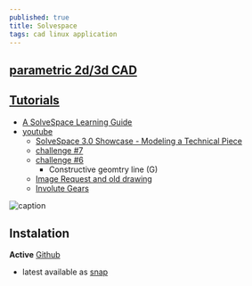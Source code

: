 ```yaml
---
published: true
title: Solvespace
tags: cad linux application
---
```

## [parametric 2d/3d CAD](http://solvespace.com/index.pl)

## [Tutorials](http://solvespace.com/tutorial.pl)
- [A SolveSpace Learning Guide](http://www.farwire.net/SolveSpace-LearningGuide.htm)
- [youtube](https://www.youtube.com/results?search_query=solvespace)
	- [SolveSpace 3.0 Showcase - Modeling a Technical Piece](https://www.youtube.com/watch?v=1uZgUpjTg18)
	- [challenge #7](https://www.youtube.com/watch?v=kuIubpcPwFk)
    - [challenge #6](https://www.youtube.com/watch?v=L-wpsLx95qg)
    	- Constructive geomtry line (G)
	- [Image Request and old drawing](https://www.youtube.com/watch?v=1TX8saIFE-Q&list=PL3HsUj-1-gw5ClXSpli6hqM34A4Vn3AI9)
    - [Involute Gears](https://www.youtube.com/watch?v=i6tDWJsNsok)

![caption](https://hackaday.com/wp-content/uploads/2016/06/front-page-pic_featured.png?w=800)

## Instalation
**Active** [Github](https://github.com/solvespace/solvespace)
 - latest available as [snap](https://snapcraft.io/solvespace)
